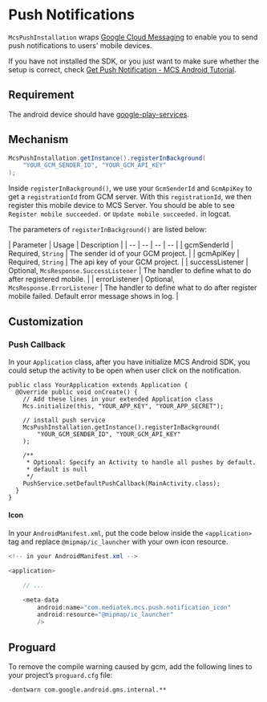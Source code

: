# Push Notifications

`McsPushInstallation` wraps [Google Cloud Messaging][gcm] to enable you to send push notifications to users' mobile devices.

If you have not installed the SDK, or you just want to make sure whether the setup is correct, check [Get Push Notification - MCS Android Tutorial][sdk-tutorial-notif].

## Requirement

The android device should have [google-play-services][google-play-services].

## Mechanism

```java
McsPushInstallation.getInstance().registerInBackground(
    "YOUR_GCM_SENDER_ID", "YOUR_GCM_API_KEY"
);
```

Inside `registerInBackground()`, we use your `GcmSenderId` and `GcmApiKey` to get a `registrationId` from GCM server. With this `registrationId`, we then register this mobile device to MCS Server. You should be able to see `Register mobile succeeded.` or `Update mobile succeeded.` in logcat.

The parameters of `registerInBackground()` are listed below:

| Parameter | Usage | Description |
| -- | -- | -- | -- |
| gcmSenderId | Required, `String` | The sender id of your GCM project. |
| gcmApiKey | Required, `String` | The api key of your GCM project. |
| successListener | Optional, `McsResponse.SuccessListener` | The handler to define what to do after registered mobile. |
| errorListener | Optional, `McsResponse.ErrorListener` | The handler to define what to do after register mobile failed. Default error message shows in log. |


## Customization


### Push Callback

In your `Application` class, after you have initialize MCS Android SDK, you could setup the activity to be open when user click on the notification.

```
public class YourApplication extends Application {
  @Override public void onCreate() {
    // Add these lines in your extended Application class
    Mcs.initialize(this, "YOUR_APP_KEY", "YOUR_APP_SECRET");
    
    // install push service
    McsPushInstallation.getInstance().registerInBackground(
        "YOUR_GCM_SENDER_ID", "YOUR_GCM_API_KEY"
    );

    /**
     * Optional: Specify an Activity to handle all pushes by default.
     * default is null
     */
    PushService.setDefaultPushCallback(MainActivity.class);
  }
}
```

#### Icon

In your `AndroidManifest.xml`, put the code below inside the `<application>` tag and replace `@mipmap/ic_launcher` with your own icon resource.

```java
<!-- in your AndroidManifest.xml -->

<application>

    // ...

    <meta-data
        android:name="com.mediatek.mcs.push.notification_icon"
        android:resource="@mipmap/ic_launcher"
        />
```

## Proguard

To remove the compile warning caused by gcm, add the following lines to your project’s `proguard.cfg` file:

```
-dontwarn com.google.android.gms.internal.**
```


[gcm]: https://developers.google.com/cloud-messaging/
[sdk-tutorial-notif]: https://mtk-mcs.gitbooks.io/mcs-android-sdk-tutorial/content/get_push_notification.html
[google-play-services]: https://developers.google.com/android/guides/overview